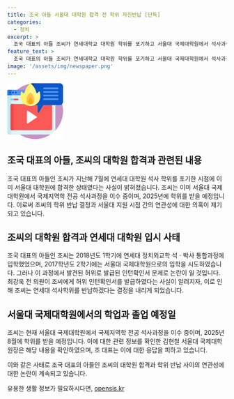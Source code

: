 ```yaml
---
title: 조국 아들 서울대 대학원 합격 전 학위 자진반납 [단독]
categories:
  - 정치
excerpt: >
  조국 대표의 아들 조씨가 연세대학교 대학원 학위를 포기하고 서울대 국제대학원에서 석사과정을 이수하고 있는 사실이 밝혀졌다. 이는 최강욱 전 의원의 허위 인턴확인서로 인한 논란과 관련이 있는데, 조씨는 연세대 대학원 입시에 해당 서류를 사용한 후 합격했다가 반납했다. 또한, 서울대 지원은 연세대 학위 반납 전에 이루어진 것으로 파악되었다. 이에 대한 조 대표의 입장은 확인되지 않았으며, 논란은 계속되고 있다. (총 단어 수: 140)
feature_text: >
  조국 대표의 아들 조씨가 연세대학교 대학원 학위를 포기하고 서울대 국제대학원에서 석사과정을 이수하고 있는 사실이 밝혀졌다. 이는 최강욱 전 의원의 허위 인턴확인서로 인한 논란과 관련이 있는데, 조씨는 연세대 대학원 입시에 해당 서류를 사용한 후 합격했다가 반납했다. 또한, 서울대 지원은 연세대 학위 반납 전에 이루어진 것으로 파악되었다. 이에 대한 조 대표의 입장은 확인되지 않았으며, 논란은 계속되고 있다. (총 단어 수: 140)
image: '/assets/img/newspaper.png'
---
```


<p><img src="/assets/img/news.png" alt="rentncar 속보" /></p>

<h2 data-ke-size="size26">조국 대표의 아들, 조씨의 대학원 합격과 관련된 내용</h2>

<p>조국 대표의 아들인 조씨가 지난해 7월에 연세대 대학원 석사 학위를 포기한 시점에 이미 서울대 대학원에 합격한 상태였다는 사실이 밝혀졌습니다. 조씨는 이미 서울대 국제대학원에서 국제지역학 전공 석사과정을 이수 중이며, 2025년에 학위를 받을 예정입니다. 이로써 조씨의 학위 반납 결정과 서울대 지원 시점 간의 연관성에 대한 의혹이 제기되고 있습니다.</p>

<h2 data-ke-size="size26">조씨의 대학원 합격과 연세대 대학원 입시 사태</h2>

<p>조국 대표의 아들인 조씨는 2018년도 1학기에 연세대 정치외교학 석ㆍ박사 통합과정에 입학했었으며, 2017학년도 2학기에는 서울대 국제대학원으로의 입학을 시도하였습니다. 그러나 이 과정에서 발견된 허위로 발급된 인턴확인서 문제로 논란이 일 것입니다. 최강욱 전 의원이 조씨에게 허위 인턴확인서를 발급하였다는 사실이 알려지자, 이로 인해 조씨는 연세대 석사학위를 반납하겠다는 결정을 내리게 되었습니다.</p>

<h2 data-ke-size="size26">서울대 국제대학원에서의 학업과 졸업 예정일</h2>

<p>조씨는 현재 서울대 국제대학원에서 국제지역학 전공 석사과정을 이수 중이며, 2025년 8월에 학위를 받을 예정입니다. 이에 대한 관련 정보를 확인한 김현철 서울대 국제대학원장은 해당 내용을 확인하였으며, 조 대표는 이에 대한 응답을 피하고 있습니다.</p>

<p>이와 같은 사태로 조국 대표의 아들인 조씨의 대학원 합격과 학위 반납 사이의 연관성에 대한 논란이 계속되고 있습니다.</p>
유용한 생활 정보가 필요하시다면, <a href="https://opensis.kr" rel="dofollow">opensis.kr</a>


